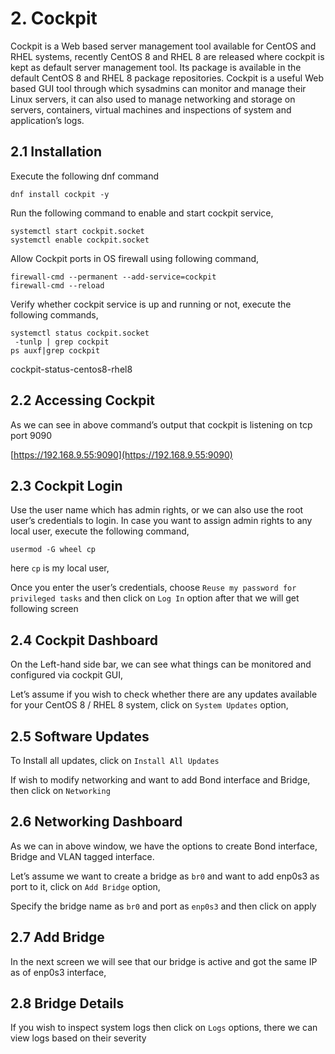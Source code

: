 # 2. Cockpit

Cockpit is a Web based server management tool available for CentOS and RHEL systems, recently CentOS 8 and RHEL 8 are released where cockpit is kept as default server management tool. Its package is available in the default CentOS 8 and RHEL 8 package repositories. Cockpit is a useful Web based GUI tool through which sysadmins can monitor and manage their Linux servers, it can also used to manage networking and storage on servers, containers, virtual machines and inspections of system and application’s logs.

## 2.1 Installation

Execute the following dnf command

```shell
dnf install cockpit -y
```

Run the following command to enable and start cockpit service,

```shell
systemctl start cockpit.socket
systemctl enable cockpit.socket
```

Allow Cockpit ports in OS firewall using following command,

```shell
firewall-cmd --permanent --add-service=cockpit
firewall-cmd --reload
```

Verify whether cockpit service is up and running or not, execute the following commands,

```shell
systemctl status cockpit.socket
 -tunlp | grep cockpit
ps auxf|grep cockpit
```

cockpit-status-centos8-rhel8

## 2.2 Accessing Cockpit

As we can see in above command’s output that cockpit is listening on tcp port 9090

[https://192.168.9.55:9090](https://192.168.9.55:9090)

## 2.3 Cockpit Login

Use the user name which has admin rights, or we can also use the root user’s credentials to login. In case you want to assign admin rights to any local user, execute the following command,

```shell
usermod -G wheel cp
```

here `cp` is my local user,

Once you enter the user’s credentials, choose `Reuse my password for privileged tasks` and then click on `Log In` option after that we will get following screen

## 2.4 Cockpit Dashboard

On the Left-hand side bar, we can see what things can be monitored and configured via cockpit GUI,

Let’s assume if you wish to check whether there are any updates available for your CentOS 8 / RHEL 8 system, click on `System Updates` option,

## 2.5 Software Updates

To Install all updates, click on `Install All Updates`

If wish to modify networking and want to add Bond interface and Bridge, then click on `Networking`

## 2.6 Networking Dashboard

As we can in above window, we have the options to create Bond interface, Bridge and VLAN tagged interface.

Let’s assume we want to create a bridge as `br0` and want to add enp0s3 as port to it, click on `Add Bridge` option,

Specify the bridge name as `br0` and port as `enp0s3` and then click on apply

## 2.7 Add Bridge

In the next screen we will see that our bridge is active and got the same IP as of enp0s3 interface,

## 2.8 Bridge Details

If you wish to inspect system logs then click on `Logs` options, there we can view logs based on their severity
